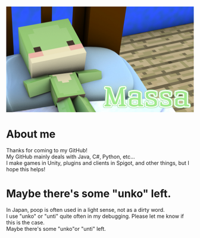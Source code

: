 ![image](https://github.com/Massa-san/Massa-san/blob/main/image.png)
# About me
Thanks for coming to my GitHub!  
My GitHub mainly deals with Java, C#, Python, etc...  
I make games in Unity, plugins and clients in Spigot, and other things, but I hope this helps!  

# Maybe there's some "unko" left.
In Japan, poop is often used in a light sense, not as a dirty word.  
I use "unko" or "unti" quite often in my debugging. Please let me know if this is the case.  
Maybe there's some "unko"or "unti" left.  
